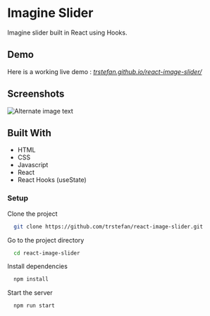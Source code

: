 # Imagine Slider

Imagine slider built in React using Hooks. 

## Demo

Here is a working live demo : [_trstefan.github.io/react-image-slider/_](https://www.trstefan.github.io/react-image-slider/)

## Screenshots

![Alternate image text](https://i.ibb.co/K09dL0J/silder.gif)



## Built With

  - HTML
  - CSS
  - Javascript
  - React
  - React Hooks (useState) 

### Setup

Clone the project

```bash
  git clone https://github.com/trstefan/react-image-slider.git
```

Go to the project directory

```bash
  cd react-image-slider
```

Install dependencies

```bash
  npm install
```

Start the server

```bash
  npm run start
```

